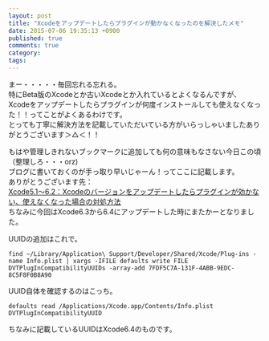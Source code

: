 ```yaml
---
layout: post
title: "Xcodeをアップデートしたらプラグインが動かなくなったのを解決したメモ"
date: 2015-07-06 19:35:13 +0900
published: true
comments: true
category:
tags:
---
```


まー・・・・・毎回忘れる忘れる。  
特にBeta版のXcodeとか古いXcodeとか入れているとよくなるんですが、Xcodeをアップデートしたらプラグインが何度インストールしても使えなくなった！！ってことがよくあるわけです。  
とっても丁寧に解決方法を記載していただいている方がいらっしゃいましたありがとうございます＞△＜！！  

もはや管理しきれないブックマークに追加しても何の意味もなさない今日この頃（整理しろ・・・orz)  
ブログに書いておくのが手っ取り早いじゃーん！ってここに記載します。  
ありがとうございます先：  
[Xcode5.1〜6.2：Xcodeのバージョンをアップデートしたらプラグインが効かない、使えなくなった場合の対処方法](http://scrtree.github.io/blog/2015/03/11/resolved-xcode6-dot-2-update-problem/)  
ちなみに今回はXcode6.3から6.4にアップデートした時にまたかーとなりました。  

UUIDの追加はこれで。

```
find ~/Library/Application\ Support/Developer/Shared/Xcode/Plug-ins -name Info.plist | xargs -IFILE defaults write FILE DVTPlugInCompatibilityUUIDs -array-add 7FDF5C7A-131F-4ABB-9EDC-8C5F8F0B8A90
```

UUID自体を確認するのはこっち。  

```
defaults read /Applications/Xcode.app/Contents/Info.plist DVTPlugInCompatibilityUUID
```

ちなみに記載しているUUIDはXcode6.4のものです。
